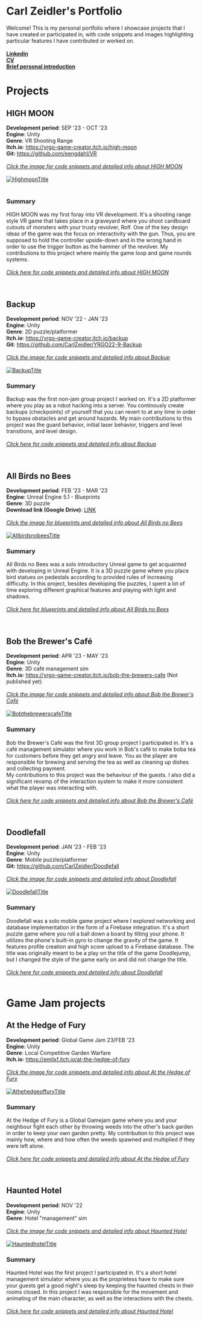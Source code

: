 # Carl Zeidler's Portfolio

Welcome! This is my personal portfolio where I showcase projects that I have created or participated in, with code snippets and images highlighting particular features I have contributed or worked on.<br>
<br>
[**Linkedin**](https://www.linkedin.com/in/carl-zeidler/)  
[**CV**](https://github.com/CarlZeidler/Portfolio/blob/main/Documents/CZ%20CV%2023.pdf)  
[**Brief personal introduction**](https://github.com/CarlZeidler/Portfolio/blob/main/Documents/Personligt%20brev%20CZ-23.pdf)
# Projects
## HIGH MOON
**Development period**: SEP '23 - OCT '23<br>
**Engine**: Unity<br>
**Genre**: VR Shooting Range<br>
**Itch.io**: https://yrgo-game-creator.itch.io/high-moon<br>
**Git:** https://github.com/eengdahl/VR<br>
<br>
*[Click the image for code snippets and detailed info about HIGH MOON](https://github.com/CarlZeidler/Portfolio/tree/main/Highmoon#highmoon)*<br>
<br>
[![HighmoonTitle](/Assets/HighmoonTitle.png)](https://github.com/CarlZeidler/Portfolio/tree/main/Highmoon#highmoon)  
<br>
### Summary
HIGH MOON was my first foray into VR development. It's a shooting range style VR game that takes place in a graveyard where you shoot cardboard cutouts of monsters with your trusty revolver, Rolf. One of the key design ideas of the game was the focus on interactivity with the gun. Thus, you are supposed to hold the controller upside-down and in the wrong hand in order to use the trigger button as the hammer of the revolver. My contributions to this project where mainly the game loop and game rounds systems.<br>
<br>
*[Click here for code snippets and detailed info about HIGH MOON](https://github.com/CarlZeidler/Portfolio/tree/main/Highmoon#highmoon)*
<br>
<br>
<br>
## Backup
**Development period**: NOV '22 - JAN '23<br>
**Engine**: Unity<br>
**Genre**: 2D puzzle/platformer<br>
**Itch.io**: https://yrgo-game-creator.itch.io/backup<br>
**Git**: https://github.com/CarlZeidler/YRGO22-9-Backup<br>
<br>
*[Click the image for code snippets and detailed info about Backup](https://github.com/CarlZeidler/Portfolio/tree/main/Backup#backup)*<br>
<br>
[![BackupTitle](/Assets/BackupTitle.png)](https://github.com/CarlZeidler/Portfolio/tree/main/Backup#backup)
<br>
### Summary
Backup was the first non-jam group project I worked on. It's a 2D platformer where you play as a robot hacking into a server. You continously create backups (checkpoints) of yourself that you can revert to at any time in order to bypass obstacles and get around hazards.
My main contributions to this project was the guard behavior, initial laser behavior, triggers and level transitions, and level design.<br>
<br>
*[Click here for code snippets and detailed info about Backup](https://github.com/CarlZeidler/Portfolio/tree/main/Backup#backup)*
<br>
<br>
<br>
## All Birds no Bees
**Development period**: FEB '23 - MAR '23<br>
**Engine**: Unreal Engine 5.1 - Blueprints<br>
**Genre**: 3D puzzle<br>
**Download link (Google Drive)**: [LINK](https://drive.google.com/drive/folders/16S9PCaF4yroioKHA_lpC_F284IPq_Tq8?usp=share_link)<br>
<br>
*[Click the image for blueprints and detailed info about All Birds no Bees](https://github.com/CarlZeidler/Portfolio/tree/main/Allbirdsnobees#allbirdsnobees)*<br>
<br>
[![AllbirdsnobeesTitle](/Assets/AllbirdsnobeesTitle.png)](https://github.com/CarlZeidler/Portfolio/tree/main/Allbirdsnobees#allbirdsnobees)
<br>
### Summary
All Birds no Bees was a solo introductory Unreal game to get acquainted with developing in Unreal Engine. It is a 3D puzzle game where you place bird statues on pedestals according to provided rules of increasing difficulty. In this project, besides developing the puzzles, I spent a lot of time exploring different graphical features and playing with light and shadows.<br>
<br>
*[Click here for blueprints and detailed info about All Birds no Bees](https://github.com/CarlZeidler/Portfolio/tree/main/Allbirdsnobees#allbirdsnobees)*
<br>
<br>
<br>
## Bob the Brewer's Café
**Development period**: APR '23 - MAY '23<br>
**Engine**: Unity<br>
**Genre**: 3D café management sim<br>
**Itch.io**: https://yrgo-game-creator.itch.io/bob-the-brewers-cafe (Not published yet)<br>
<br>
*[Click the image for code snippets and detailed info about Bob the Brewer's Café](https://github.com/CarlZeidler/Portfolio/tree/main/Bobthebrewerscafe#bobthebrewerscafe)*<br>
<br>
[![BobthebrewerscafeTItle](/Assets/BobthebrewerscafeTItle.png)](https://github.com/CarlZeidler/Portfolio/tree/main/Bobthebrewerscafe#bobthebrewerscafe)
<br>
### Summary
Bob the Brewer's Café was the first 3D group project I participated in. It's a café management simulator where you work in Bob's café to make boba tea for customers before they get angry and leave. You as the player are responsible for brewing and serving the tea as well as cleaning up dishes and collecting payment.<br>
My contributions to this project was the behaviour of the guests. I also did a significant revamp of the interaction system to make it more consistent what the player was interacting with.<br>
<br>
*[Click here for code snippets and detailed info about Bob the Brewer's Café](https://github.com/CarlZeidler/Portfolio/tree/main/Bobthebrewerscafe#bobthebrewerscafe)*
<br>
<br>
<br>
## Doodlefall
**Development period**: JAN '23 - FEB '23<br>
**Engine**: Unity<br>
**Genre**: Mobile puzzle/platformer<br>
**Git:** https://github.com/CarlZeidler/Doodlefall<br>
<br>
*[Click the image for code snippets and detailed info about Doodlefall](https://github.com/CarlZeidler/Portfolio/tree/main/Doodlefall#doodlefall)*<br>
<br>
[![DoodlefallTitle](/Assets/DoodlefallTitle.png)](https://github.com/CarlZeidler/Portfolio/tree/main/Doodlefall#doodlefall)
<br>
### Summary
Doodlefall was a solo mobile game project where I explored networking and database implementation in the form of a Firebase integration. It's a short puzzle game where you roll a ball down a board by tilting your phone. It utilizes the phone's built-in gyro to change the gravity of the game. It features profile creation and high score upload to a Firebase database. The title was originally meant to be a play on the title of the game Doodlejump, but I changed the style of the game early on and did not change the title.<br>
<br>
*[Click here for code snippets and detailed info about Doodlefall](https://github.com/CarlZeidler/Portfolio/tree/main/Doodlefall#doodlefall)*
<br>
<br>
# Game Jam projects
## At the Hedge of Fury
**Development period**: Global Game Jam 23/FEB '23<br>
**Engine**: Unity<br>
**Genre**: Local Competitive Garden Warfare<br>
**Itch.io**: https://emilxf.itch.io/at-the-hedge-of-fury<br>
<br>
*[Click the image for code snippets and detailed info about At the Hedge of Fury](https://github.com/CarlZeidler/Portfolio/tree/main/Atthehedgeoffury#atthehedgeoffury)*<br>
<br>
[![AthehedgeoffuryTitle](/Assets/AthehedgeoffuryTitle.png)](https://github.com/CarlZeidler/Portfolio/tree/main/Atthehedgeoffury#atthehedgeoffury)
<br>
### Summary
At the Hedge of Fury is a Global Gamejam game where you and your neighbour fight each other by throwing weeds into the other's back garden in order to keep your own garden pretty. My contribution to this project was mainly how, where and how often the weeds spawned and multiplied if they were left alone.<br>
<br>
*[Click here for code snippets and detailed info about At the Hedge of Fury](https://github.com/CarlZeidler/Portfolio/tree/main/Atthehedgeoffury#atthehedgeoffury)*
<br>
<br>
<br>
## Haunted Hotel
**Development period**: NOV '22<br>
**Engine**: Unity<br>
**Genre**: Hotel "management" sim<br>
<br>
*[Click the image for code snippets and detailed info about Haunted Hotel](https://github.com/CarlZeidler/Portfolio/tree/main/Hauntedhotel#hauntedhotel)*<br>
<br>
[![HauntedhotelTitle](/Assets/HauntedhotelTitle.png)](https://github.com/CarlZeidler/Portfolio/tree/main/Hauntedhotel#hauntedhotel)
<br>
### Summary
Haunted Hotel was the first project I participated in. It's a short hotel management simulator where you as the proprietess have to make sure your guests get a good night's sleep by keeping the haunted chests in their rooms closed. In this project I was responsible for the movement and animating of the main character, as well as the interactions with the chests.<br>
<br>
*[Click here for code snippets and detailed info about Haunted Hotel](https://github.com/CarlZeidler/Portfolio/tree/main/Hauntedhotel#hauntedhotel)*
<br>

